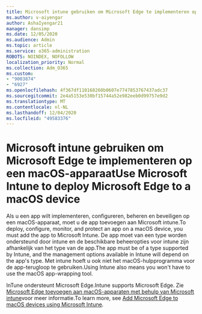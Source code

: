 ```yaml
---
title: Microsoft intune gebruiken om Microsoft Edge te implementeren op een macOS-apparaat
ms.author: v-aiyengar
author: AshaIyengar21
manager: dansimp
ms.date: 12/05/2020
ms.audience: Admin
ms.topic: article
ms.service: o365-administration
ROBOTS: NOINDEX, NOFOLLOW
localization_priority: Normal
ms.collection: Adm_O365
ms.custom:
- "9003874"
- "6927"
ms.openlocfilehash: 4f367df110168260b0607e7747853767437adc37
ms.sourcegitcommit: 2e4a5153e530bf15744a52e982eeb0d99757e9d2
ms.translationtype: MT
ms.contentlocale: nl-NL
ms.lasthandoff: 12/04/2020
ms.locfileid: "49583376"
---
```

# <a name="use-microsoft-intune-to-deploy-microsoft-edge-to-a-macos-device"></a><span data-ttu-id="cecd8-102">Microsoft intune gebruiken om Microsoft Edge te implementeren op een macOS-apparaat</span><span class="sxs-lookup"><span data-stu-id="cecd8-102">Use Microsoft Intune to deploy Microsoft Edge to a macOS device</span></span>

<span data-ttu-id="cecd8-103">Als u een app wilt implementeren, configureren, beheren en beveiligen op een macOS-apparaat, moet u de app toevoegen aan Microsoft intune.</span><span class="sxs-lookup"><span data-stu-id="cecd8-103">To deploy, configure, monitor, and protect an app on a macOS device, you must add the app to Microsoft Intune.</span></span> <span data-ttu-id="cecd8-104">De app moet van een type worden ondersteund door intune en de beschikbare beheeropties voor intune zijn afhankelijk van het type van de app.</span><span class="sxs-lookup"><span data-stu-id="cecd8-104">The app must be of a type supported by Intune, and the management options available in Intune will depend on the app's type.</span></span> <span data-ttu-id="cecd8-105">Met intune hoeft u ook niet het macOS-hulpprogramma voor de app-terugloop te gebruiken.</span><span class="sxs-lookup"><span data-stu-id="cecd8-105">Using Intune also means you won't have to use the macOS app-wrapping tool.</span></span>

<span data-ttu-id="cecd8-106">InTune ondersteunt Microsoft Edge.</span><span class="sxs-lookup"><span data-stu-id="cecd8-106">Intune supports Microsoft Edge.</span></span> <span data-ttu-id="cecd8-107">Zie [Microsoft Edge toevoegen aan macOS-apparaten met behulp van Microsoft intune](https://go.microsoft.com/fwlink/?linkid=2134949)voor meer informatie.</span><span class="sxs-lookup"><span data-stu-id="cecd8-107">To learn more, see [Add Microsoft Edge to macOS devices using Microsoft Intune](https://go.microsoft.com/fwlink/?linkid=2134949).</span></span>